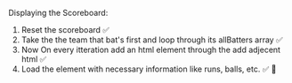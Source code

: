 Displaying the Scoreboard:

1. Reset the scoreboard ✅
2. Take the the team that bat's first and loop through its allBatters array ✅
3. Now On every itteration add an html element through the add adjecent html ✅
4. Load the element with necessary information like runs, balls, etc. ✅
🎉


